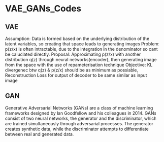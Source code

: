 # VAE_GANs_Codes

## VAE

Assumption: Data is formed based on the underlying distribution of the latent variables, so creating that space leads to generating images
Problem: p(z/x) is often intractable, due to the integration in the denominator so cant be caluclated directly. 
Proposal: Approximating p(z/x) with another distribution q(z) through neural networks(encoder), then generating image from the space with the use of repameterisation technique
Objective: KL divergenec btw q(z) & p(z/x) should be as minimum as possiable, Reconstruction Loss for output of decoder to be same similar as input image


## GAN

Generative Adversarial Networks (GANs) are a class of machine learning frameworks designed by Ian Goodfellow and his colleagues in 2014. GANs consist of two neural networks, the generator and the discriminator, which are trained simultaneously through adversarial processes. The generator creates synthetic data, while the discriminator attempts to differentiate between real and generated data.


